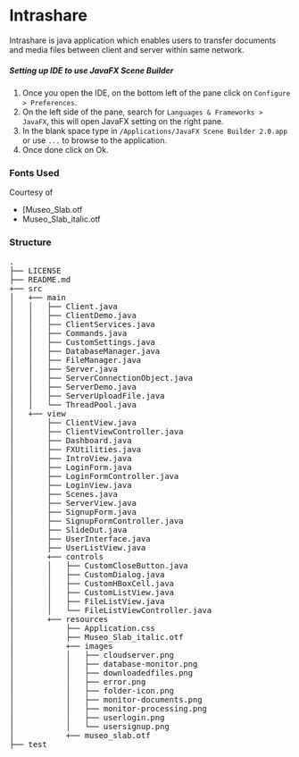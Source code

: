 # Intrashare
Intrashare is java application which enables users to transfer documents and media files between client and server within same network.

##### Setting up IDE to use JavaFX Scene Builder
1. Once you open the IDE, on the bottom left of the pane click on `Configure > Preferences`.
2. On the left side of the pane, search for `Languages & Frameworks > JavaFX`, this will open JavaFX setting on the right pane.
3. In the blank space type in `/Applications/JavaFX Scene Builder 2.0.app` or use `...` to browse to the application.
4. Once done click on Ok.

### Fonts Used

Courtesy of
* [Museo_Slab.otf
* Museo_Slab_italic.otf

### Structure
<pre>
.
├── LICENSE
├── README.md
+── src
│   +── main
│   │   ├── Client.java
│   │   ├── ClientDemo.java
│   │   ├── ClientServices.java
│   │   ├── Commands.java
│   │   ├── CustomSettings.java
│   │   ├── DatabaseManager.java
│   │   ├── FileManager.java
│   │   ├── Server.java
│   │   ├── ServerConnectionObject.java
│   │   ├── ServerDemo.java
│   │   ├── ServerUploadFile.java
│   │   └── ThreadPool.java
│   +── view
│       ├── ClientView.java
│       ├── ClientViewController.java
│       ├── Dashboard.java
│       ├── FXUtilities.java
│       ├── IntroView.java
│       ├── LoginForm.java
│       ├── LoginFormController.java
│       ├── LoginView.java
│       ├── Scenes.java
│       ├── ServerView.java
│       ├── SignupForm.java
│       ├── SignupFormController.java
│       ├── SlideOut.java
│       ├── UserInterface.java
│       ├── UserListView.java
│       +── controls
│       │   ├── CustomCloseButton.java
│       │   ├── CustomDialog.java
│       │   ├── CustomHBoxCell.java
│       │   ├── CustomListView.java
│       │   ├── FileListView.java
│       │   └── FileListViewController.java
│       +── resources
│           ├── Application.css
│           ├── Museo_Slab_italic.otf
│           +── images
│           │   ├── cloudserver.png
│           │   ├── database-monitor.png
│           │   ├── downloadedfiles.png
│           │   ├── error.png
│           │   ├── folder-icon.png
│           │   ├── monitor-documents.png
│           │   ├── monitor-processing.png
│           │   ├── userlogin.png
│           │   └── usersignup.png
│           +── museo_slab.otf
├── test
</pre>

